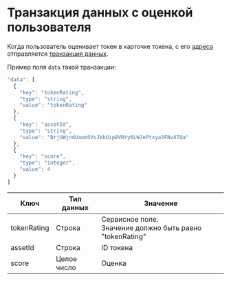 # Транзакция данных с оценкой пользователя

Когда пользователь оценивает токен в карточке токена, с его [адреса](/ru/blockchain/account/address) отправляется [транзакция данных](/ru/blockchain/transaction-type/data-transaction). 

Пример поля `data` такой транзакции:

```js
"data": [
  {
    "key": "tokenRating",
    "type": "string",
    "value": "tokenRating"
  },
  {
    "key": "assetId",
    "type": "string",
    "value": "BrjUWjndUanm5VsJkbUip8VRYy6LWJePtxya3FNv4TQa"
  },
  {
    "key": "score",
    "type": "integer",
    "value": 4
  }
]
```

| Ключ | Тип данных | Значение  |
|---|---|---|
| tokenRating | Строка |  Сервисное поле. <br>Значение должно быть равно "tokenRating" |
| assetId | Строка | ID токена |
| score  |  Целое число | Оценка |
